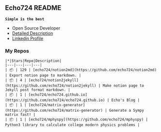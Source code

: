 ## Echo724 README

<code>**Simple is the best**</code>


- Open Source Developer
- [Detailed Description](https://www.notion.so/echo724/Eunchan-Cho-Software-Developer-0e07602f35144f2c958fb3f233013de2)
- [Linkedin Profile](https://www.linkedin.com/in/eunchan-cho-382001184)

### My Repos
```
|*|Stars|Repo|Description|
|---|---|---|---|
| 📦 | 129 | [echo724/notion2md](https://github.com/echo724/notion2md) | Export notion page to markdown. |
| 📦 | 4 | [echo724/notion2jekyll](https://github.com/echo724/notion2jekyll) | Make notion page to Jekyll post format markdown. |
| 📦 | 1 | [echo724/echo724.github.io](https://github.com/echo724/echo724.github.io) | Echo's Blog |
| 📦 | 1 | [echo724/matrix-generator](https://github.com/echo724/matrix-generator) | Generate a Sympy matrix fast! |
| 📦 | 1 | [echo724/mphyspy](https://github.com/echo724/mphyspy) | Python3 library to calculate college modern physics problems |
```
